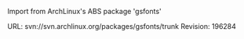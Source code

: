 Import from ArchLinux's ABS package 'gsfonts'

URL: svn://svn.archlinux.org/packages/gsfonts/trunk
Revision: 196284

